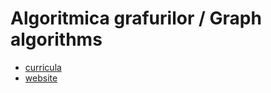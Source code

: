 # Algoritmica grafurilor / Graph algorithms

- [curricula](https://www.cs.ubbcluj.ro/files/curricula/2021/syllabus/IR_sem2_MLR5025_ro_mihai-suciu_2021_6154.pdf)
- [website](http://www.cs.ubbcluj.ro/~mihai-suciu/graf/)